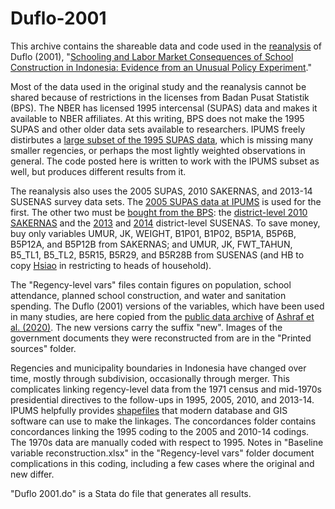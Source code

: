 # Duflo-2001
This archive contains the shareable data and code used in the [reanalysis](https://arxiv.org/abs/2207.09036) of Duflo (2001), "[Schooling and Labor Market Consequences of School Construction in Indonesia: Evidence from an Unusual Policy Experiment](https://doi.org/10.1257/aer.91.4.795)."

Most of the data used in the original study and the reanalysis cannot be shared because of restrictions in the licenses from Badan Pusat Statistik (BPS). The NBER has licensed 1995 intercensal (SUPAS) data and makes it available to NBER affiliates. At this writing, BPS does not make the 1995 SUPAS and other older data sets available to researchers. IPUMS freely distirbutes a [large subset of the 1995 SUPAS data](https://international.ipums.org/international-action/sample_details/country/id#tab_id1995a), which is missing many smaller regencies, or perhaps the most lightly weighted observations in general. The code posted here is written to work with the IPUMS subset as well, but produces different results from it.

The reanalysis also uses the 2005 SUPAS, 2010 SAKERNAS, and 2013-14 SUSENAS survey data sets. The [2005 SUPAS data at IPUMS](https://international.ipums.org/international-action/sample_details/country/id#tab_id2005a) is used for the first. The other two must be [bought from the BPS](https://silastik.bps.go.id/v3/index.php/site/login/): the [district-level 2010 SAKERNAS](https://silastik.bps.go.id/v3/index.php/mikrodata/view/MDdwMHQ1VjNwRk5WTGEwejBJQlA4UT09) and the [2013](https://silastik.bps.go.id/v3/index.php/mikrodata/view/TjdmRnZKczRiajErODAyUFRYWXNFdz09) and [2014](https://silastik.bps.go.id/v3/index.php/mikrodata/view/NTdBQklET3pTZU1XaGw5R0p6R1RPZz09) district-level SUSENAS. To save money, buy only variables UMUR, JK, WEIGHT, B1P01, B1P02, B5P1A, B5P6B, B5P12A, and B5P12B from SAKERNAS; and UMUR, JK, FWT_TAHUN, B5_TL1, B5_TL2, B5R15, B5R29, and B5R28B from SUSENAS (and HB to copy [Hsiao](https://allanhsiao.github.io/files/Hsiao_schools.pdf) in restricting to heads of household).

The "Regency-level vars" files contain figures on population, school attendance,  planned school construction, and water and sanitation spending. The Duflo (2001) versions of the variables, which have been used in many studies, are here copied from the [public data archive](https://www.dropbox.com/s/ayq0e2esty5hduw/Ashraf_Bau_Nunn_Voena_JPE_2020_Replication_Files.zip) of [Ashraf et al. (2020)](https://doi.org/10.1086/704572). The new versions carry the suffix "new". Images of the government documents they were reconstructed from are in the "Printed sources" folder.

Regencies and municipality boundaries in Indonesia have changed over time, mostly through subdivision, occasionally through merger. This complicates linking regency-level data from the 1971 census and mid-1970s presidential directives to the follow-ups in 1995, 2005, 2010, and 2013-14. IPUMS helpfully provides [shapefiles](https://international.ipums.org/international/gis_yrspecific_2nd.shtml) that modern database and GIS software can use to make the linkages. The concordances folder contains concordances linking the 1995 coding to the 2005 and 2010-14 codings. The 1970s data are manually coded with respect to 1995. Notes in "Baseline variable reconstruction.xlsx" in the "Regency-level vars" folder document complications in this coding, including a few cases where the original and new differ.

"Duflo 2001.do" is a Stata do file that generates all results.
